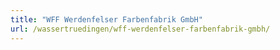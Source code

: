 ```yaml
---
title: "WFF Werdenfelser Farbenfabrik GmbH"
url: /wassertruedingen/wff-werdenfelser-farbenfabrik-gmbh/
---
```

